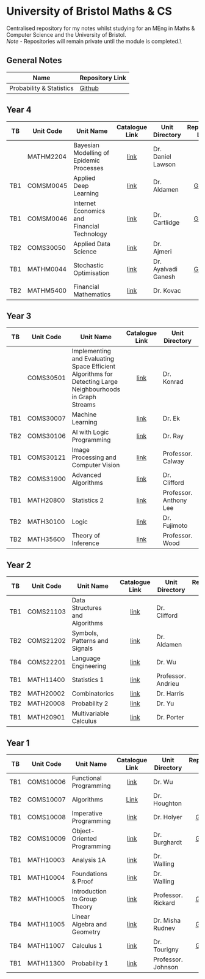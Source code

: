 # University of Bristol Maths & CS
Centralised repository for my notes whilst studying for an MEng in Maths &amp; Computer Science and the University of Bristol.\
*Note* - Repositories will remain private until the module is completed.\

## General Notes
| Name | Repository Link |
|------|-----------------|
| Probability & Statistics | [Github](https://github.com/dajhutchinson/Probability-Statistics) |

## Year 4
| TB | Unit Code | Unit Name | Catalogue Link | Unit Directory | Repository Link | Note |
|----|-----------|-----------|:--------------:|----------------|:---------------:|------|
|    | MATHM2204 | Bayesian Modelling of Epidemic Processes | [link](https://www.bris.ac.uk/unit-programme-catalogue/UnitDetails.jsa?ayrCode=20%2F21&unitCode=MATHM2204) | Dr. Daniel Lawson | | Master's Thesis, In Progress |
| TB1| COMSM0045 | Applied Deep Learning | [link](https://www.bris.ac.uk/unit-programme-catalogue/UnitDetails.jsa?ayrCode=20%2F21&unitCode=COMSM0045) | Dr. Aldamen | [Github](https://github.com/dajhutchinson/Applied-Deep-Learning) | In Progress |
| TB1| COMSM0046 | Internet Economics and Financial Technology | [link](https://www.bris.ac.uk/unit-programme-catalogue/UnitDetails.jsa?ayrCode=20%2F21&unitCode=COMSM0046) | Dr. Cartlidge | [Github](https://github.com/dajhutchinson/Internet-Economics-and-Financial-Technology) | In Progress |
| TB2| COMS30050 | Applied Data Science | [link](https://www.bris.ac.uk/unit-programme-catalogue/UnitDetails.jsa?ayrCode=20%2F21&unitCode=COMS30050) | Dr. Ajmeri | | |
| TB1| MATHM0044 | Stochastic Optimisation | [link](https://www.bris.ac.uk/unit-programme-catalogue/UnitDetails.jsa?ayrCode=20%2F21&unitCode=MATHM0044) | Dr. Ayalvadi Ganesh | [Github](https://github.com/dajhutchinson/Stochastic-Optimisation) | In Progress |
| TB2| MATHM5400 | Financial Mathematics | [link](https://www.bris.ac.uk/unit-programme-catalogue/UnitDetails.jsa?ayrCode=20%2F21&unitCode=MATHM5400) | Dr. Kovac | | |

## Year 3
| TB | Unit Code | Unit Name | Catalogue Link | Unit Directory | Repository Link | Note |
|----|-----------|-----------|:--------------:|----------------|:---------------:|------|
|    | COMS30501 | Implementing and Evaluating Space Efficient Algorithms for Detecting Large Neighbourhoods in Graph Streams | [link](https://www.bris.ac.uk/unit-programme-catalogue/UnitDetails.jsa?ayrCode=19%2F20&unitCode=COMS30501) | Dr. Konrad | [Github](https://github.com/dajhutchinson/Detecting-Large-Neighbourhoods-in-Graph-Streams) | Bachelor's Thesis, Completed |
| TB1| COMS30007 | Machine Learning | [link](https://www.bris.ac.uk/unit-programme-catalogue/UnitDetails.jsa?ayrCode=19%2F20&unitCode=COMS30007) | Dr. Ek | [Github](https://github.com/dajhutchinson/MachineLearning) | Completed |
| TB2| COMS30106 | AI with Logic Programming | [link](https://www.bris.ac.uk/unit-programme-catalogue/UnitDetails.jsa?ayrCode=19%2F20&unitCode=COMS30106) | Dr. Ray | [Github](https://github.com/dajhutchinson/ArtificalIntelligenceWithLogicProgramming) | Completed |
| TB1| COMS30121 | Image Processing and Computer Vision | [link](https://www.bris.ac.uk/unit-programme-catalogue/UnitDetails.jsa?ayrCode=19%2F20&unitCode=COMS30121) | 	Professor. Calway | [Github](https://github.com/dajhutchinson/ImageProcessingAndComputerVision) | Completed |
| TB2| COMS31900 | Advanced Algorithms | [link](https://www.bris.ac.uk/unit-programme-catalogue/UnitDetails.jsa?ayrCode=19%2F20&unitCode=COMS31900) | Dr. Clifford | [Github](https://github.com/dajhutchinson/AdvancedAlgorithms) | Completed |
| TB1| MATH20800 | Statistics 2 | [link](https://www.bris.ac.uk/unit-programme-catalogue/UnitDetails.jsa?ayrCode=19%2F20&unitCode=MATH20900) | Professor. Anthony Lee | [Github](https://github.com/dajhutchinson/Statistics2) | Completed |
| TB2| MATH30100 | Logic | [link](https://www.bris.ac.uk/unit-programme-catalogue/UnitDetails.jsa?ayrCode=19%2F20&unitCode=MATH30100) | Dr. Fujimoto | [Github](https://github.com/dajhutchinson/Logic) | Completed |
| TB2| MATH35600 | Theory of Inference | [link](https://www.bris.ac.uk/unit-programme-catalogue/UnitDetails.jsa?ayrCode=19%2F20&unitCode=MATH35600) | Professor. Wood | [Github](https://github.com/dajhutchinson/TheoryOfInference) | Completed |

## Year 2
| TB | Unit Code | Unit Name | Catalogue Link | Unit Directory | Repository Link | Note |
|----|-----------|-----------|:--------------:|----------------|:---------------:|------|
| TB1| COMS21103 | Data Structures and Algorithms | [link](https://www.bris.ac.uk/unit-programme-catalogue/UnitDetails.jsa?ayrCode=18%2F19&unitCode=COMS21103) | Dr. Clifford | [Github](https://github.com/dajhutchinson/Data-Structures-and-Algorithms) | Completed |
| TB2| COMS21202 | Symbols, Patterns and Signals | [link](https://www.bris.ac.uk/unit-programme-catalogue/UnitDetails.jsa?ayrCode=18%2F19&unitCode=COMS21202) | Dr. Aldamen |  | Completed |
| TB4| COMS22201 | Language Engineering | [link](https://www.bris.ac.uk/unit-programme-catalogue/UnitDetails.jsa?ayrCode=18%2F19&unitCode=COMS22201) | Dr. Wu | [Github](https://github.com/dajhutchinson/Language-Engineering) | Completed |
| TB1| MATH11400 | Statistics 1 | [link](https://www.bris.ac.uk/unit-programme-catalogue/UnitDetails.jsa?ayrCode=18%2F19&unitCode=MATH11400) | Professor. Andrieu | [Github](https://github.com/dajhutchinson/Statistics-1) | Completed |
| TB2| MATH20002 | Combinatorics | [link](https://www.bris.ac.uk/unit-programme-catalogue/UnitDetails.jsa?ayrCode=18%2F19&unitCode=MATH20002) | Dr. Harris | [Github](https://github.com/dajhutchinson/Combinatorics) | Completed |
| TB2| MATH20008 | Probability 2 | [link](https://www.bris.ac.uk/unit-programme-catalogue/UnitDetails.jsa?ayrCode=18%2F19&unitCode=MATH20008) | Dr. Yu | [Github](https://github.com/dajhutchinson/Probability-2) | Completed |
| TB1| MATH20901 | Multivariable Calculus | [link](https://www.bris.ac.uk/unit-programme-catalogue/UnitDetails.jsa?ayrCode=18%2F19&unitCode=MATH20901) | Dr. Porter | [Github](https://github.com/dajhutchinson/Multivariable-Calculus) | Completed |

## Year 1
| TB | Unit Code | Unit Name | Catalogue Link | Unit Directory | Repository Link | Note |
|----|-----------|-----------|:--------------:|----------------|:---------------:|------|
| TB1| COMS10006 | Functional Programming | [link](https://www.bris.ac.uk/unit-programme-catalogue/UnitDetails.jsa?ayrCode=17%2F18&unitCode=COMS10006) | Dr. Wu | [link](https://github.com/dajhutchinson/FunctionalProgramming) | Completed |
| TB2| COMS10007 |	Algorithms | [Link](https://www.bris.ac.uk/unit-programme-catalogue/UnitDetails.jsa?ayrCode=17%2F18&unitCode=COMS10007) | Dr. Houghton | | Completed |
| TB1| COMS10008 |	Imperative Programming | [link](https://www.bris.ac.uk/unit-programme-catalogue/UnitDetails.jsa?ayrCode=17%2F18&unitCode=COMS10008) | Dr. Holyer | [Github](https://github.com/dajhutchinson/ImperativeProgramming) | Completed |
| TB2| COMS10009 |	Object-Oriented Programming | [link](https://www.bris.ac.uk/unit-programme-catalogue/UnitDetails.jsa?ayrCode=17%2F18&unitCode=COMS10009) | Dr. Burghardt | [Github](https://github.com/dajhutchinson/ObjectOrientedProgramming) | Completed |
| TB1| MATH10003 |	Analysis 1A | [link](https://www.bris.ac.uk/unit-programme-catalogue/UnitDetails.jsa?ayrCode=17%2F18&unitCode=MATH10003) | Dr. Walling | | Completed |
| TB1| MATH10004 |	Foundations & Proof | [link](https://www.bris.ac.uk/unit-programme-catalogue/UnitDetails.jsa?ayrCode=17%2F18&unitCode=MATH10004) | Dr. Walling | | Completed |
| TB2| MATH10005 |	Introduction to Group Theory | [link](https://www.bris.ac.uk/unit-programme-catalogue/UnitDetails.jsa?ayrCode=17%2F18&unitCode=MATH10005) | Professor. Rickard | [Github](https://github.com/dajhutchinson/MathsY1/tree/master/GroupTheory/Notes) | Completed |
| TB4| MATH11005 |	Linear Algebra and Geometry | [link](https://www.bris.ac.uk/unit-programme-catalogue/UnitDetails.jsa?ayrCode=17%2F18&unitCode=MATH11005) | Dr. Misha Rudnev | [Github](https://github.com/dajhutchinson/MathsY1/tree/master/LinearAlgebraAndGeometry/Notes) | Completed |
| TB4| MATH11007 |	Calculus 1 | [link](https://www.bris.ac.uk/unit-programme-catalogue/UnitDetails.jsa?ayrCode=17%2F18&unitCode=MATH11007) | Dr. Tourigny | [Github](https://github.com/dajhutchinson/MathsY1/tree/master/Calculus1) | Completed |
| TB1| MATH11300 |	Probability 1 | [link](https://www.bris.ac.uk/unit-programme-catalogue/UnitDetails.jsa?ayrCode=17%2F18&unitCode=MATH11300) | Professor. Johnson | | Completed |

